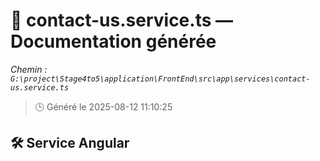 # 📄 contact-us.service.ts — Documentation générée
*Chemin : `G:\project\Stage4to5\application\FrontEnd\src\app\services\contact-us.service.ts`*

> 🕒 Généré le 2025-08-12 11:10:25

## 🛠️ Service Angular
